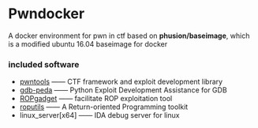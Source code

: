 Pwndocker
=========
A docker environment for pwn in ctf based on **phusion/baseimage**, which is a modified ubuntu 16.04 baseimage for docker

### included software

- [pwntools](https://github.com/Gallopsled/pwntools) —— CTF framework and exploit development library
- [gdb-peda](https://github.com/longld/peda) —— 
Python Exploit Development Assistance for GDB
- [ROPgadget](https://github.com/JonathanSalwan/ROPgadget) —— facilitate ROP exploitation tool
- [roputils](https://github.com/inaz2/roputils) —— A Return-oriented Programming toolkit
- linux_server[x64] —— IDA debug server for linux
